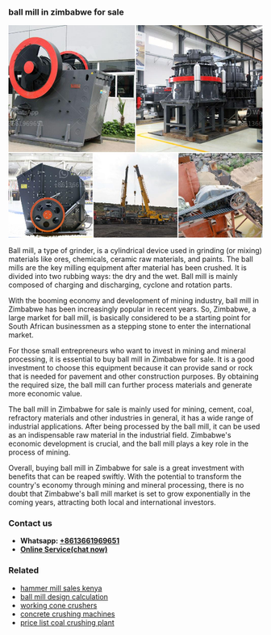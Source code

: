 <h3>ball mill in zimbabwe for sale</h3><img src='1702952888.jpg' alt=''><p>Ball mill, a type of grinder, is a cylindrical device used in grinding (or mixing) materials like ores, chemicals, ceramic raw materials, and paints. The ball mills are the key milling equipment after material has been crushed. It is divided into two rubbing ways: the dry and the wet. Ball mill is mainly composed of charging and discharging, cyclone and rotation parts.</p><p>With the booming economy and development of mining industry, ball mill in Zimbabwe has been increasingly popular in recent years. So, Zimbabwe, a large market for ball mill, is basically considered to be a starting point for South African businessmen as a stepping stone to enter the international market.</p><p>For those small entrepreneurs who want to invest in mining and mineral processing, it is essential to buy ball mill in Zimbabwe for sale. It is a good investment to choose this equipment because it can provide sand or rock that is needed for pavement and other construction purposes. By obtaining the required size, the ball mill can further process materials and generate more economic value.</p><p>The ball mill in Zimbabwe for sale is mainly used for mining, cement, coal, refractory materials and other industries in general, it has a wide range of industrial applications. After being processed by the ball mill, it can be used as an indispensable raw material in the industrial field. Zimbabwe's economic development is crucial, and the ball mill plays a key role in the process of mining.</p><p>Overall, buying ball mill in Zimbabwe for sale is a great investment with benefits that can be reaped swiftly. With the potential to transform the country's economy through mining and mineral processing, there is no doubt that Zimbabwe's ball mill market is set to grow exponentially in the coming years, attracting both local and international investors.</p><h3>Contact us</h3><ul><li><strong>Whatsapp:&nbsp;<a href="https://wa.me/8613661969651">+8613661969651</a></strong></li><li><a href="https://swt.shibang-china.com/?git&amp;zhl&amp;ball mill in zimbabwe for sale"><strong>Online Service(chat now)</strong></a></li></ul><h3>Related</h3><ul><li><a href='hammer mill sales kenya.md'>hammer mill sales kenya</a></li><li><a href='ball mill design calculation.md'>ball mill design calculation</a></li><li><a href='working cone crushers.md'>working cone crushers</a></li><li><a href='concrete crushing machines.md'>concrete crushing machines</a></li><li><a href='price list coal crushing plant.md'>price list coal crushing plant</a></li></ul>